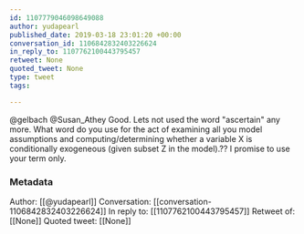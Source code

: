 ```yaml
---
id: 1107779046098649088
author: yudapearl
published_date: 2019-03-18 23:01:20 +00:00
conversation_id: 1106842832403226624
in_reply_to: 1107762100443795457
retweet: None
quoted_tweet: None
type: tweet
tags:

---
```


@gelbach @Susan_Athey Good. Lets not used the word "ascertain" any more. What word do you use for the act of examining all you model assumptions and computing/determining whether a variable X is conditionally exogeneous (given subset Z in the model).?? I promise to use your term only.

### Metadata

Author: [[@yudapearl]]
Conversation: [[conversation-1106842832403226624]]
In reply to: [[1107762100443795457]]
Retweet of: [[None]]
Quoted tweet: [[None]]
